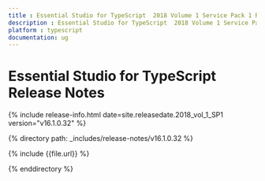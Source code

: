 ```yaml
---
title : Essential Studio for TypeScript  2018 Volume 1 Service Pack 1 Release Notes
description : Essential Studio for TypeScript  2018 Volume 1 Service Pack 1 Release Notes
platform : typescript
documentation: ug
---
```


# Essential Studio for TypeScript  Release Notes

{% include release-info.html date=site.releasedate.2018_vol_1_SP1  version="v16.1.0.32" %} 

{% directory path: _includes/release-notes/v16.1.0.32 %}

{% include {{file.url}} %}

{% enddirectory %}
